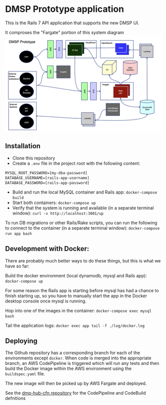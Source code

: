 # DMSP Prototype application

This is the Rails 7 API application that supports the new DMSP UI.

It comproses the "Fargate" portion of this system diagram
<img src="docs/dmsp_prototype.png?raw=true">

## Installation

- Clone this repository
- Create a `.env` file in the project root with the following content:
```
MYSQL_ROOT_PASSWORD=[my-dba-password]
DATABASE_USERNAME=[rails-app-username]
DATABASE_PASSWORD=[rails-app-password]
```
- Build and run the local MySQL container and Rails app: `docker-compose build`
- Start both containers: `docker-compose up`
- Verify that the system is running and available (in a separate terminal window): `curl -v http://localhost:3001/up`

To run DB migrations or other Rails/Rake scripts, you can run the following to connect to the container (in a separate terminal window): `docker-compose run app bash`


## Development with Docker:
There are probably much better ways to do these things, but this is what we have so far:

Build the docker environment (local dynamodb, mysql and Rails app): `docker-compose up`

For some reason the Rails app is starting before mysql has had a chance to finish starting up, so you have to manually start the app in the Docker desktop console once mysql is running.

Hop into one of the images in the container: `docker-compose exec mysql bash`

Tail the application logs: `docker exec app tail -f ./log/docker.log`


## Deploying

The Github repository has a corresponding branch for each of the environments except `docker`. When code is merged into the appropriate branch, an AWS CodePipeline is triggered which will run any tests and then build the Docker image within the AWS environment using the `buildspec.yaml` file.

The new image will then be picked up by AWS Fargate and deployed.

See the [dmp-hub-cfn repository](https://github.com/CDLUC3/dmp-hub-cfn) for the CodePipeline and CodeBuild defnitions
